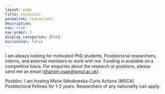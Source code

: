 ```yaml
---
layout: page
title: vacancies
permalink: /vacancies/
description: 
nav: true
nav_order: 2
display_categories: [PhD]
horizontal: false
---
```


I am always looking for motivated PhD students, Postdoctoral researchers, interns, and external members to work with me. Funding is available on a competitive basis. For enquiries about the research or positions, please send me an email (shanxin.yuan@qmul.ac.uk).



Postdoc: I am hosting Marie Skłodowska-Curie Actions (MSCA) Postdoctoral Fellows for 1-2 years. Researchers of any nationality can apply.
     

